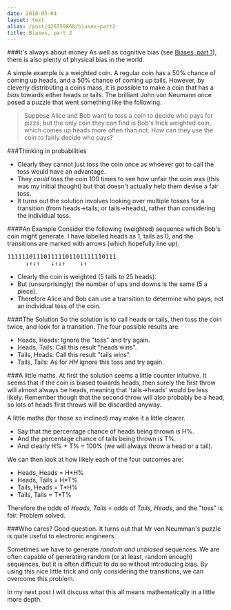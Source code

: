 ```yaml
---
date: 2010-03-04
layout: text
alias: /post/426759868/biases-part2
title: Biases, part 2
---
```


###It's always about money
As well as cognitive bias (see [Biases, part 1](http://blog.latentflip.com/post/424956944/biases-part1)), there is also plenty of physical bias in the world. 

A simple example is a weighted coin. A regular coin has a 50% chance of coming up heads, and a 50% chance of coming up tails. However, by cleverly distributing a coins mass, it is possible to make a coin that has a *bias* towards either heads or tails. The brilliant John von Neumann once posed a puzzle that went something like the following.

>Suppose Alice and Bob want to toss a coin to decide who pays for pizza, but the only coin they can find is Bob's trick weighted coin, which comes up heads more often than not. How can they use the coin to fairly decide who pays?

<!-- more -->

###Thinking in probabilities
* Clearly they cannot just toss the coin once as whoever got to call the toss would have an advantage.
* They *could* toss the coin 100 times to see how unfair the coin was (this was my initial thought) but that doesn't actually help them devise a fair toss.
* It turns out the solution involves looking over multiple tosses for a transition (from heads->tails; or tails->heads), rather than considering the individual toss.

####An Example
Consider the following (weighted) sequence which Bob's coin might generate. I have labelled heads as 1, tails as 0, and the transitions are marked with arrows (which hopefully line up).
<pre>
111111011101111101101111110111
     &darr;&uarr;&darr;&uarr;   &darr;&uarr;&darr;&uarr;    &darr;&uarr;
</pre>
* Clearly the coin is weighted (5 tails to 25 heads).
* But (unsurprisingly) the number of ups and downs is the same (5 a piece).
* Therefore Alice and Bob can use a transition to determine who pays, not an individual toss of the coin.

####The Solution
So the solution is to call heads or tails, then toss the coin twice, and look for a transition. The four possible results are:

* Heads, Heads: Ignore the "toss" and try again.
* Heads, Tails: Call this result "heads wins".
* Tails, Heads: Call this result "tails wins".
* Tails, Tails: As for *HH* ignore this toss and try again.

###A little maths.
At first the solution seems a little counter intuitive. It seems that if the coin is biased towards heads, then surely the first throw will almost always be heads, meaning that 'tails->heads' would be less likely. Remember though that the second throw will also probably be a head, so lots of heads first throws will be discarded anyway.

A little maths (for those so inclined) may make it a little clearer.

* Say that the percentage chance of heads being thrown is H%.
* And the percentage chance of tails being thrown is T%.
* And clearly H% + T% = 100% (we will always throw a head or a tail).

We can then look at how likely each of the four outcomes are:

* Heads, Heads = H*H%
* Heads, Tails = H*T%
* Tails, Heads = T*H%
* Tails, Tails = T*T%

Therefore the odds of *Heads,&nbsp;Tails*&nbsp;=&nbsp;odds&nbsp;of&nbsp;*Tails,&nbsp;Heads*, and the "toss" is fair. Problem solved.

###Who cares?
Good question. It turns out that Mr von Neumman's puzzle is quite useful to electronic engineers. 

Sometimes we have to generate *random and unbiased* sequences. We are often capable of generating random (or at least, random enough) sequences, but it is often difficult to do so without introducing bias. By using this nice little trick and only considering the transitions, we can overcome this problem. 

In my next post I will discuss what this all means mathematically in a little more depth.





